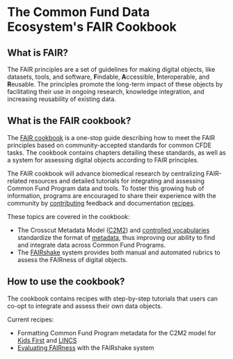 # The Common Fund Data Ecosystem's FAIR Cookbook

## What is FAIR?

The FAIR principles are a set of guidelines for making digital objects, like datasets, tools, and software, **F**indable, **A**ccessible, **I**nteroperable, and **R**eusable. The principles promote the long-term impact of these objects by facilitating their use in ongoing research, knowledge integration, and increasing reusability of existing data.

## What is the FAIR cookbook?

The [FAIR cookbook](https://cfde-published-documentation.readthedocs-hosted.com/en/latest/the-fair-cookbook/content/intro/) is a one-stop guide describing how to meet the FAIR principles based on community-accepted standards for common CFDE tasks. The cookbook contains chapters detailing these standards, as well as a system for assessing digital objects according to FAIR principles.

The FAIR cookbook will advance biomedical research by centralizing FAIR-related resources and detailed tutorials for integrating and assessing Common Fund Program data and tools. To foster this growing hub of information, programs are encouraged to share their experience with the community by [contributing](https://docs.nih-cfde.org/en/latest/the-fair-cookbook/content/recipes/Governance/contributing/) feedback and documentation [recipes](https://github.com/nih-cfde/the-fair-cookbook/blob/dev/content/recipes/01/fair-cfde.md). 

These topics are covered in the cookbook:
- The Crosscut Metadata Model ([C2M2](https://www.nih-cfde.org/product/c2m2-glossary/#user-content-c2m2)) and [controlled vocabularies](https://docs.nih-cfde.org/en/latest/the-fair-cookbook/content/recipes/Semantics/ontologies/) standardize the format of [metadata](https://www.nih-cfde.org/product/c2m2-glossary/#metadata), thus improving our ability to find and integrate data across Common Fund Programs.
- The [FAIRshake](https://fairshake.cloud) system provides both manual and automated rubrics to assess the FAIRness of digital objects. 

## How to use the cookbook?

The cookbook contains recipes with step-by-step tutorials that users can co-opt to integrate and assess their own data objects.

Current recipes:
- Formatting Common Fund Program metadata for the C2M2 model for [Kids First](https://docs.nih-cfde.org/en/latest/the-fair-cookbook/content/recipes/Discoverability/kf/) and [LINCS](https://docs.nih-cfde.org/en/latest/the-fair-cookbook/content/recipes/Discoverability/lincs/)
- [Evaluating FAIRness](https://docs.nih-cfde.org/en/latest/the-fair-cookbook/content/recipes/Compliance/fairshake/) with the FAIRshake system





